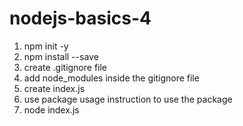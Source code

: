 # nodejs-basics-4

1. npm init -y
2. npm install --save <package-name>
3. create .gitignore file
4. add node_modules inside the gitignore file
5. create index.js
6. use package usage instruction to use the package
7. node index.js
